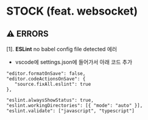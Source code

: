 # STOCK (feat. websocket)

## ⚠️ ERRORS

[1]. __ESLint__ no babel config file detected 에러
- vscode에 settings.json에 들어가서 아래 코드 추가
```
"editor.formatOnSave": false,
"editor.codeActionsOnSave": {
   "source.fixAll.eslint": true
},

"eslint.alwaysShowStatus": true,
"eslint.workingDirectories": [{ "mode": "auto" }],
"eslint.validate": ["javascript", "typescript"]

```
